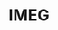 ---
blog: https://imegcorp.com/insights/blog
facebook: https://facebook.com/IMEGcorp
instagram: https://instagram.com/imegcorp
linkedin: https://linkedin.com/company/imeg-corp
logohandle: imegcorp
sort: imegcorp
title: IMEG
twitter: https://x.com/IMEGcorp
website: https://imegcorp.com/
---
